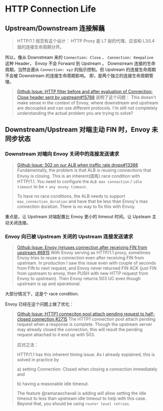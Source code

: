 # HTTP Connection Life

## Upstream/Downstream 连接解藕

> HTTP/1.1 规范有这个设计：
> HTTP Proxy 是 L7 层的代理，应该和 L3/L4 层的连接生命周期分开。

所以，像从 Downstream 来的 `Connection: Close` 、 `Connection: Keepalive` 这种 Header， Envoy 不会 Forward 到 Upstream 。 Downstream 连接的生命周期，当然会遵从 `Connection: xyz` 的指示控制。但 Upstream 的连接生命周期不会被 Downstream 的连接生命周期影响。 即，是两个独立的连接生命周期管理。

> [Github Issue: HTTP filter before and after evaluation of Connection: Close header sent by upstream#15788](https://github.com/envoyproxy/envoy/issues/15788#issuecomment-811429722) 说明了这个问题：
> This doesn't make sense in the context of Envoy, where downstream and upstream are decoupled and can use different protocols. I'm still not completely understanding the actual problem you are trying to solve?


## Downstream/Upstream 对端主动 FIN 时，Envoy 未同步状态

### Downstream 对端向 Envoy 关闭中的连接发送请求

> [Github Issue: 502 on our ALB when traffic rate drops#13388](https://github.com/envoyproxy/envoy/issues/13388#issuecomment-703716766)
> Fundamentally, the problem is that ALB is reusing connections that Envoy is closing. This is an inherent(固有) race condition with HTTP/1.1. 
> You need to configure the `ALB max connection` / `idle timeout` to be < `any envoy timeout`.
> 
> To have no race conditions, the ALB needs to support `max_connection_duration` and have that be less than Envoy's max connection duration. There is no way to fix this with Envoy.

重点是，让 Upstream 对端配置比 Envoy 更小的 timeout 时间。让 Upsteam 主动关闭连接。

### Envoy 向已被 Upstream 关闭的 Upstream 连接发送请求

> [Github Issue: Envoy (re)uses connection after receiving FIN from upstream #6815](https://github.com/envoyproxy/envoy/issues/6815)
> With Envoy serving as HTTP/1.1 proxy, sometimes Envoy tries to reuse a connection even after receiving FIN from upstream. In production I saw this issue even with couple of seconds from FIN to next request, and Envoy never returned FIN ACK (just FIN from upstream to envoy, then PUSH with new HTTP request from Envoy to upstream). Then Envoy returns 503 UC even though upstream is up and operational.

大部分情况下，这是个 race condition.

Envoy 已经在这个问题上做了优化：
> [Github Issue: HTTP1 conneciton pool attach pending request to half-closed connection #2715](https://github.com/envoyproxy/envoy/issues/2715)
> The HTTP1 connection pool attach pending request when a response is complete. Though the upstream server may already closed the connection, this will result the pending request attached to it end up with 503.
>
> 应对之法：
>
> HTTP/1.1 has this inherent timing issue. As I already explained, this is solved in practice by 
>
> a) setting Connection: Closed when closing a connection immediately and 
>
> b) having a reasonable idle timeout. 
>
> The feature @ramaraochavali is adding will allow setting the idle timeout to less than upstream idle timeout to help with this case. Beyond that, you should be using `router level retries`.

